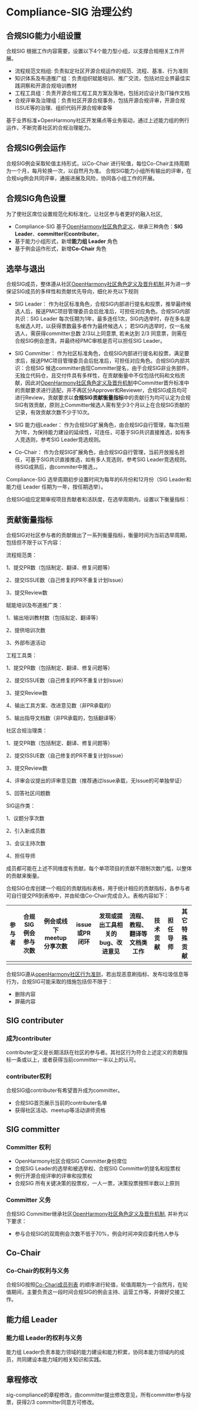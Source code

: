 # Compliance-SIG 治理公约

## 合规SIG能力小组设置

合规SIG 根据工作内容需要，设置以下4个能力型小组，以支撑合规相关工作开展。
- 流程规范文档组: 负责拟定社区开源合规运作的规范、流程、基准、行为准则
- 知识体系及布道推广组：负责组织赋能培训、推广交流，包括对应业界最佳实践洞察和开源合规培训教材
- 工程工具组：负责开源合规工程工具方案及落地，包括对应设计及IT操作文档
- 合规评审及治理组：负责社区开源合规事务，包括开源合规评审，开源合规ISSUE等的治理、组织代码开源合规审查等

基于业界标准+OpenHarmony社区开发痛点等业务驱动，通过上述能力组的例行运作，不断完善社区的合规治理能力。

## 合规SIG例会运作
合规SIG例会采取轮值主持形式，以Co-Chair 进行轮值，每位Co-Chair主持周期为一个月，每月轮换一次，以自然月为准。
合规SIG能力小组所有输出的评审，在合规sig例会共同评审，通报进展及风险，协同各小组工作的开展。

## 合规SIG角色设置
为了使社区席位设置规范化和标准化，让社区参与者更好的融入社区,
- Compliance-SIG 基于[OpenHarmony社区角色定义](https://gitee.com/openharmony/community/blob/master/zh/guidelines_role_growth.md)，继承三种角色：**SIG Leader**、**committer**和**contributer**。
- 基于能力小组形式，新增**能力组 Leader** 角色
- 基于例会运作形式，新增**Co-Chair** 角色


## 选举与退出

合规SIG成员，整体遵从社区[OpenHarmony社区角色定义及晋升机制](https://gitee.com/openharmony/community/blob/master/zh/guidelines_role_growth.md),并为进一步保证SIG成员的多样性和贡献优先导向，细化补充以下规则

- SIG Leader： 作为社区标准角色，合规SIG内部进行提名和投票，推举最终候选人后，报送PMC项目管理委员会后批准后，可担任对应角色。合规SIG内部共识：SIG Leader 每次任期为1年，最多连任1次，SIG内选举时，存在多名提名候选人时，以获得票数最多者作为最终候选人； 若SIG内选举时，仅一名候选人，需获得committer总数 2/3以上同意票, 若未达到 2/3 同意票，则需在合规SIG例会澄清，并最终经PMC审核是否可以担任SIG Leader。

- SIG Committer： 作为社区标准角色，合规SIG内部进行提名和投票，满足要求后，报送PMC项目管理委员会后批准后，可担任对应角色。合规SIG内部共识：合规SIG 候选committer由现Committer提名，由于合规SIG非业务部件，无独立代码仓，且交付件具有多样性，在贡献衡量中不仅包括代码和文档贡献，因此对[OpenHarmony社区角色定义及晋升机制](https://gitee.com/openharmony/community/blob/master/zh/guidelines_role_growth.md)中Committer晋升标准中的贡献要求进行适配，并不再区分Approver和Reviewer，合规SIG成员均可进行Review，贡献要求以**合规SIG贡献衡量指标**中的贡献行为均可认定为合规SIG有效贡献，原则上Committer候选人需有至少3个月以上在合规SIG贡献的记录，有效贡献次数不少于10次。

- SIG 能力组Leader： 作为合规SIG扩展角色，由合规SIG自行管理，每次任期为1年，为保持能力建设的延续性，可连任，可基于SIG共识直接推选，如有多人竞选则，参考SIG Leader竞选规则。

- Co-Chair： 作为合规SIG扩展角色，由合规SIG自行管理，当前开放报名担任，可基于SIG共识直接推选，如有多人竞选则，参考SIG Leader竞选规则。待SIG成熟后，由commiter中推选，。


Compliance-SIG 选举周期初步设置时间为每年的6月份和12月份（SIG Leader和 能力组 Leader 任期为一年，按任期选举）。

合规SIG组应定期审视项目贡献者和活跃度，在选举周期内，设置以下衡量指标：

## 贡献衡量指标

合规SIG对社区参与者的贡献做出了一系列衡量指标，衡量时间为当前选举周期，包括但不限于以下内容：

流程规范类：

1、提交PR数（包括制定、翻译、修复问题等）

2、提交ISSUE数（自己修复的PR不重复计划Issue）

3、提交Review数

赋能培训及布道推广类：

1、输出培训教材数（包括拟定、翻译等）

2、提供培训次数

3、外部布道活动

工程工具类：

1、提交PR数（包括制定、翻译、修复问题等）

2、提交ISSUE数（自己修复的PR不重复计划Issue）

3、提交Review数

4、输出工具方案、改进意见数（非PR承载的）

5、输出指导文档数（非PR承载的，包括翻译等）

社区合规治理类：

1、提交PR数（包括制定、翻译、修复问题等）

2、提交ISSUE数（自己修复的PR不重复计划Issue）

3、提交Review数

4、评审会议提出的评审意见数（推荐通过Issue承载，无Issue的可单独举证）

5、回答社区问题数

SIG运作类：

1、议题分享次数

2、引入新成员数

3、会议主持次数

4、担任导师

成员都可能在上述不同维度有贡献，每个单项项目的贡献不限制次数门槛，以整体的贡献来衡量。

合规SIG仓库创建一个相应的贡献指标表格，用于统计相应的贡献指标，各参与者可自行提交PR到表格中，并由轮值Co-Chair完成合入。表格内容如下：

| 参与者 | 合规SIG例会参与次数 | 例会或线下meetup分享次数 | issue或PR闭环 | 发现或提出工具相关的bug、改进意见 | 流程、教程、翻译等文档类工作 | 技术贡献 | 担任导师 | 其它特殊贡献 |
| ------ | ------------------- | ------------------------ | ------------- | --------------------------------- | ---------------------- | -------- | -------- | ------------ |
|        |                     |                          |               |                                   |                        |          |          |              |

合规SIG遵从[openHarmony社区行为准则](https://www.openharmony.cn/rule)，若出现恶意刷指标、发布垃圾信息等行为，合规SIG可能采取的措施包括但不限于：

- 删除内容
- 屏蔽内容


## SIG **contributer**

### 成为contributer

contributer定义是长期活跃在社区的参与者。其社区行为符合上述定义的贡献指标一条或以上，或者获得当前committer一半以上的认可。

### contributer权利

合规SIG组contributer有希望晋升成为committer。

- 合规SIG首页展示当前的contributer名单
- 获得社区活动、meetup等活动讲师资格

## SIG committer

### Committer 权利

- OpenHarmony社区合规SIG Committer身份席位
- 合规SIG Leader的选举和被选举权、合规SIG Committer的提名和投票权
- 例行开源合规评审的评审和投票权
- 合规SIG 所有关键决策的投票权，一人一票，决策投票按照半数以上原则

### Committer 义务

合规SIG Committer继承社区[OpenHarmony社区角色定义及晋升机制](https://gitee.com/openharmony/community/blob/master/zh/guidelines_role_growth.md), 并补充以下要求：

- 参与合规SIG的双周例会次数不低于70%，例会时间冲突应委托他人参与

## Co-Chair

### Co-Chair的权利与义务

合规SIG按照[Co-Chari成员列表](https://shimo.im/sheets/B1Aw1d18GeFygLqm/gofnm) 的顺序进行轮值，轮值周期为一个自然月，在轮值期间，主要负责这一段时间合规SIG的例会主持、运营工作等，并做好交接工作。


## 能力组 Leader

### 能力组 Leader的权利与义务

能力组 Leader负责本能力领域的能力建设和能力积累，协同本能力领域内的成员，共同建设本能力域的相关知识和实践。

## 章程修改

sig-compliance的章程修改，由committer提出修改意见，所有committer参与投票，获得2/3 committer同意方可修改。
